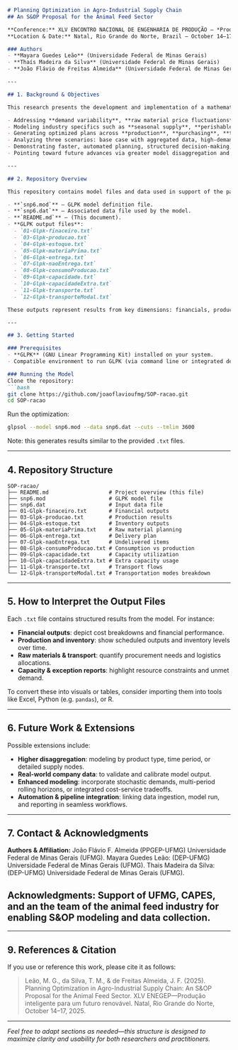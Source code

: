````markdown
# Planning Optimization in Agro-Industrial Supply Chain  
## An S&OP Proposal for the Animal Feed Sector

**Conference:** XLV ENCONTRO NACIONAL DE ENGENHARIA DE PRODUÇÃO – *Produção inteligente para um futuro renovável*  
**Location & Date:** Natal, Rio Grande do Norte, Brazil — October 14–17, 2025

### Authors
- **Mayara Guedes Leão** (Universidade Federal de Minas Gerais)  
- **Thaís Madeira da Silva** (Universidade Federal de Minas Gerais)  
- **João Flávio de Freitas Almeida** (Universidade Federal de Minas Gerais)

---

## 1. Background & Objectives

This research presents the development and implementation of a mathematical model for **Sales & Operations Planning (S&OP)** tailored for a two-month horizon in the **animal feed industry**. The main goals include:

- Addressing **demand variability**, **raw material price fluctuations**, and **operational constraints**.
- Modeling industry specifics such as **seasonal supply**, **perishable inputs**, and **high product diversity**.
- Generating optimized plans across **production**, **purchasing**, **transportation**, and **inventory** domains using **linear programming** with the **GLPK solver**.
- Analyzing three scenarios: base case with aggregated data, high-demand case, and raw material price variation.
- Demonstrating faster, automated planning, structured decision-making, and profitability insights versus traditional spreadsheet methods.
- Pointing toward future advances via greater model disaggregation and integration of real company data.

---

## 2. Repository Overview

This repository contains model files and data used in support of the paper:

- **`snp6.mod`** – GLPK model definition file.
- **`snp6.dat`** – Associated data file used by the model.
- **`README.md`** – (This document).
- **GLPK output files**:  
  - `01-Glpk-finaceiro.txt`  
  - `03-Glpk-producao.txt`  
  - `04-Glpk-estoque.txt`  
  - `05-Glpk-materiaPrima.txt`  
  - `06-Glpk-entrega.txt`  
  - `07-Glpk-naoEntrega.txt`  
  - `08-Glpk-consumoProducao.txt`  
  - `09-Glpk-capacidade.txt`  
  - `10-Glpk-capacidadeExtra.txt`  
  - `11-Glpk-transporte.txt`  
  - `12-Glpk-transporteModal.txt`

These outputs represent results from key dimensions: financials, production, stock, raw materials, deliveries, exceptions, consumption, capacities, extra capacity, transport, and transportation modes.

---

## 3. Getting Started

### Prerequisites
- **GLPK** (GNU Linear Programming Kit) installed on your system.
- Compatible environment to run GLPK (via command line or integrated development environment).

### Running the Model
Clone the repository:
```bash
git clone https://github.com/joaoflavioufmg/SOP-racao.git
cd SOP-racao
````

Run the optimization:

```bash
glpsol --model snp6.mod --data snp6.dat --cuts --tmlim 3600
```

Note: this generates results similar to the provided `.txt` files. 

---

## 4. Repository Structure

```
SOP-racao/
├── README.md                   # Project overview (this file)
├── snp6.mod                    # GLPK model file
├── snp6.dat                    # Input data file
├── 01-Glpk-finaceiro.txt       # Financial outputs
├── 03-Glpk-producao.txt        # Production results
├── 04-Glpk-estoque.txt         # Inventory outputs
├── 05-Glpk-materiaPrima.txt    # Raw material planning
├── 06-Glpk-entrega.txt         # Delivery plan
├── 07-Glpk-naoEntrega.txt      # Undelivered items
├── 08-Glpk-consumoProducao.txt # Consumption vs production
├── 09-Glpk-capacidade.txt      # Capacity utilization
├── 10-Glpk-capacidadeExtra.txt # Extra capacity usage
├── 11-Glpk-transporte.txt      # Transport flows
└── 12-Glpk-transporteModal.txt # Transportation modes breakdown
```

---

## 5. How to Interpret the Output Files

Each `.txt` file contains structured results from the model. For instance:

* **Financial outputs**: depict cost breakdowns and financial performance.
* **Production and inventory**: show scheduled outputs and inventory levels over time.
* **Raw materials & transport**: quantify procurement needs and logistics allocations.
* **Capacity & exception reports**: highlight resource constraints and unmet demand.

To convert these into visuals or tables, consider importing them into tools like Excel, Python (e.g. `pandas`), or R.

---

## 6. Future Work & Extensions

Possible extensions include:

* **Higher disaggregation**: modeling by product type, time period, or detailed supply nodes.
* **Real-world company data**: to validate and calibrate model output.
* **Enhanced modeling**: incorporate stochastic demands, multi-period rolling horizons, or integrated cost-service tradeoffs.
* **Automation & pipeline integration**: linking data ingestion, model run, and reporting in seamless workflows.

---

## 7. Contact & Acknowledgments

**Authors & Affiliation:** 
João Flávio F. Almeida (PPGEP-UFMG) Universidade Federal de Minas Gerais (UFMG).
Mayara Guedes Leão: (DEP-UFMG) Universidade Federal de Minas Gerais (UFMG).
Thais Madeira da Silva: (DEP-UFMG) Universidade Federal de Minas Gerais (UFMG).

**Acknowledgments:** Support of UFMG, CAPES, and an the team of the animal feed industry for enabling S&OP modeling and data collection.
---

---

## 9. References & Citation

If you use or reference this work, please cite it as follows:

> Leão, M. G., da Silva, T. M., & de Freitas Almeida, J. F. (2025). Planning Optimization in Agro-Industrial Supply Chain: An S\&OP Proposal for the Animal Feed Sector. XLV ENEGEP—Produção inteligente para um futuro renovável. Natal, Rio Grande do Norte, October 14–17, 2025.

---

*Feel free to adapt sections as needed—this structure is designed to maximize clarity and usability for both researchers and practitioners.*

